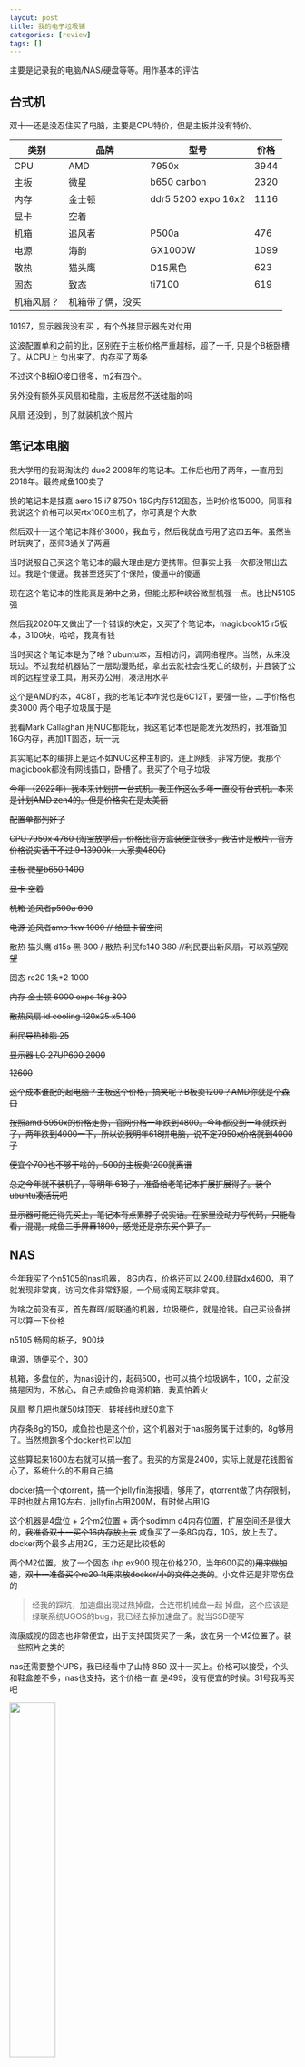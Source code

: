 ```yaml
---
layout: post
title: 我的电子垃圾铺
categories: [review]
tags: []
---
```

主要是记录我的电脑/NAS/硬盘等等。用作基本的评估

<!-- more -->

##  台式机

双十一还是没忍住买了电脑，主要是CPU特价，但是主板并没有特价。


| 类别 | 品牌 | 型号 | 价格 | 
| --- | ----| ---- | ---- | 
| CPU  |  AMD | 7950x  | 3944    | 
| 主板  |  微星 | b650 carbon  | 2320    | 
| 内存  |  金士顿 | ddr5 5200 expo 16x2  | 1116    | 
| 显卡  |  空着 |   |     | 
| 机箱   |  追风者  | P500a  |   476  | 
| 电源   |  海韵   | GX1000W |   1099  | 
| 散热   |  猫头鹰   | D15黑色 |   623  | 
| 固态   |  致态   | ti7100 |   619  | 
| 机箱风扇？   |  机箱带了俩，没买   |  |     | 


10197，显示器我没有买 ，有个外接显示器先对付用

这波配置单和之前的比，区别在于主板价格严重超标，超了一千, 只是个B板卧槽了。从CPU上 匀出来了。内存买了两条

不过这个B板IO接口很多，m2有四个。

另外没有额外买风扇和硅脂，主板居然不送硅脂的吗

风扇 还没到 ，到了就装机放个照片

## 笔记本电脑


我大学用的我哥淘汰的 duo2 2008年的笔记本。工作后也用了两年，一直用到2018年。最终咸鱼100卖了

换的笔记本是技嘉 aero 15 i7 8750h 16G内存512固态，当时价格15000。同事和我说这个价格可以买rtx1080主机了，你可真是个大款

然后双十一这个笔记本降价3000，我血亏，然后我就血亏用了这四五年。虽然当时玩爽了，巫师3通关了两遍

当时说服自己买这个笔记本的最大理由是方便携带。但事实上我一次都没带出去过。我是个傻逼。我甚至还买了个保险，傻逼中的傻逼

现在这个笔记本的性能真是弟中之弟，但能比那种峡谷微型机强一点。也比N5105强

然后我2020年又做出了一个错误的决定，又买了个笔记本，magicbook15 r5版本，3100块，哈哈，我真有钱

当时买这个笔记本是为了啥？ubuntu本，互相访问，调网络程序。当然，从来没玩过。不过我给机器贴了一层动漫贴纸，拿出去就社会性死亡的级别，并且装了公司的远程登录工具，用来办公用，凑活用水平

这个是AMD的本，4C8T，我的老笔记本咋说也是6C12T，要强一些，二手价格也卖3000 两个电子垃圾属于是

我看Mark Callaghan 用NUC都能玩，我这笔记本也是能发光发热的，我准备加16G内存，再加1T固态，玩一玩

其实笔记本的编排上是远不如NUC这种主机的。连上网线，非常方便。我那个magicbook都没有网线插口，卧槽了。我买了个电子垃圾 

~~今年 （2022年）我本来计划拼一台式机。我工作这么多年一直没有台式机。本来是计划AMD zen4的。但是价格实在是太美丽~~

~~配置单都列好了~~

~~CPU 7950x 4760 (淘宝放学后，价格比官方盒装便宜很多，我估计是散片，官方价格说实话干不过i9-13900k，人家卖4800)~~

~~主板 微星b650 1400~~

~~显卡 空着~~

~~机箱 追风者p500a 600~~

~~电源 追风者amp 1kw 1000 // 给显卡留空间~~

~~散热 猫头鹰 d15s 黑 800 / 散热 利民fc140 380 //利民要出新风扇，可以观望观望~~

~~固态 rc20 1条*2 1000~~

~~内存 金士顿 6000 expo 16g 800~~

~~散热风扇 id cooling 120x25 x5 100~~

~~利民导热硅脂 25~~

~~显示器 LG 27UP600 2000~~

~~12600~~

~~这个成本谁配的起电脑？主板这个价格，搞笑呢？B板卖1200？AMD你就是个森口~~

~~按照amd 5950x的价格走势，官网价格一年跌到4800。今年都没到一年就跌到了，两年跌到4000一下，所以说我明年618拼电脑，说不定7950x价格就到4000了~~

~~便宜个700也不够干啥的，500的主板卖1200就离谱~~

~~总之今年就不装机了，等明年 618了，准备给老笔记本扩展扩展得了。装个ubuntu凑活玩吧~~

~~显示器可能还得先买上，笔记本有点累脖子说实话。在家里没动力写代码，只能看看，混混。咸鱼二手屏幕1800，感觉还是京东买个算了。~~

## NAS

今年我买了个n5105的nas机器， 8G内存，价格还可以 2400.绿联dx4600，用了就发现非常爽，访问文件非常舒服，一个局域网互联非常爽。

为啥之前没有买，首先群晖/威联通的机器，垃圾硬件，就是抢钱。自己买设备拼可以算一下价格

n5105 畅网的板子，900块

电源，随便买个，300

机箱，多盘位的，为nas设计的，起码500，也可以搞个垃圾蜗牛，100，之前没搞是因为，不放心，自己去咸鱼捡电源机箱，我真怕着火

风扇 整几把也就50块顶天，转接线也就50拿下

内存条8g的150，咸鱼捡也是这个价，这个机器对于nas服务属于过剩的，8g够用了。当然想跑多个docker也可以加

这些算起来1600左右就可以搞一套了。我买的方案是2400，实际上就是花钱图省心了，系统什么的不用自己搞

docker搞一个qtorrent，搞一个jellyfin海报墙，够用了，qtorrent做了内存限制，平时也就占用1G左右，jellyfin占用200M，有时候占用1G

这个机器是4盘位 + 2个m2位置 + 两个sodimm d4内存位置，扩展空间还是很大的，~~我准备双十一买个16内存放上去~~ 咸鱼买了一条8G内存，105，放上去了。docker两个最多占用2G，压力还是比较低的

两个M2位置，放了一个固态 (hp ex900 现在价格270，当年600买的)~~用来做加速~~，~~双十一准备买个rc20 1t用来放docker/小的文件之类的~~。小文件还是非常伤盘的

> 经我的踩坑，加速盘出现过热掉盘，会连带机械盘一起 掉盘，这个应该是绿联系统UGOS的bug，我已经去掉加速盘了。就当SSD硬写

海康威视的固态也非常便宜，出于支持国货买了一条，放在另一个M2位置了。装一些照片之类的

nas还需要整个UPS，我已经看中了山特 850 双十一买上。价格可以接受，个头和鞋盒差不多，nas也支持，这个价格一直 是499，没有便宜的时候。31号我再买 吧

<img src="https://wanghenshui.github.io/assets/nas.png" alt=""  width="40%">

还有两个硬盘位空的。现在日本 汇率问题，硬盘涨价一百，现在买说实话有点亏。空着就空着吧，暂时也没啥值得存的

## 硬盘

我有好多硬盘，也坏了好多

2.5寸的，我有两个希捷4t一个希捷5t，存电影，没装满

一个西数 500G接口挂了，我没拆开就直接扔了，

两个三星500G，大学（2013年）买的，供电接口都坏了，买了个硬盘盒(20块)挨个试，只有一个还能用，感觉也经常出问题。用来做下载盘了，比较搞笑的是这俩三星拆开内部是东芝的盘

3.5寸的，有一个东芝2T，也是大学（2013年）买的，供电也坏了。拆了放nas里做下载盘了。随时做好报废准备

有一个西数 12T，亚马逊海淘的，1300吧，外接使用，本打算拆了放nas里，但是放nas必须初始化删数据，有点舍不得，就先外接笔记本用着。后面拼台式机就放到台式机里

买了个HC550 16T，1580 现在1600，价格应该不会变了。nas还有两个空位。我准备后面再买两块装上

HC550都说噪音恐怖，我的测试，没有我的东芝2T响

---

看到这里或许你有建议或者疑问或者指出我的错误，请留言评论或者邮件mailto:wanghenshui@qq.com, 多谢!  你的评论非常重要！

<details>
<summary>觉得写的不错可以点开扫码赞助几毛</summary>
<img src="https://wanghenshui.github.io/assets/wepay.png" alt="微信转账">
</details>

